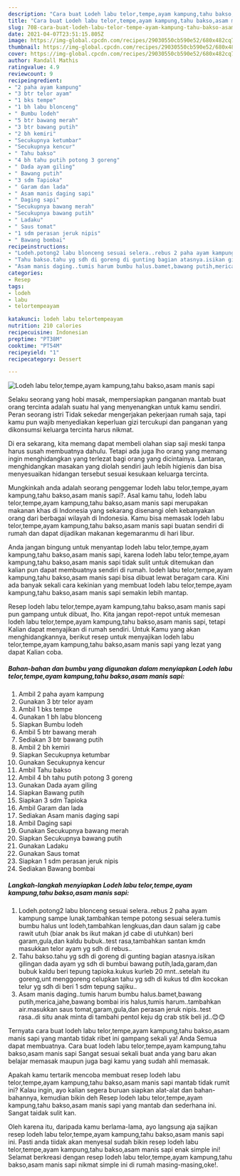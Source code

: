 ```yaml
---
description: "Cara buat Lodeh labu telor,tempe,ayam kampung,tahu bakso,asam manis sapi Sederhana Untuk Jualan"
title: "Cara buat Lodeh labu telor,tempe,ayam kampung,tahu bakso,asam manis sapi Sederhana Untuk Jualan"
slug: 708-cara-buat-lodeh-labu-telor-tempe-ayam-kampung-tahu-bakso-asam-manis-sapi-sederhana-untuk-jualan
date: 2021-04-07T23:51:15.805Z
image: https://img-global.cpcdn.com/recipes/29030550cb590e52/680x482cq70/lodeh-labu-telortempeayam-kampungtahu-baksoasam-manis-sapi-foto-resep-utama.jpg
thumbnail: https://img-global.cpcdn.com/recipes/29030550cb590e52/680x482cq70/lodeh-labu-telortempeayam-kampungtahu-baksoasam-manis-sapi-foto-resep-utama.jpg
cover: https://img-global.cpcdn.com/recipes/29030550cb590e52/680x482cq70/lodeh-labu-telortempeayam-kampungtahu-baksoasam-manis-sapi-foto-resep-utama.jpg
author: Randall Mathis
ratingvalue: 4.9
reviewcount: 9
recipeingredient:
- "2 paha ayam kampung"
- "3 btr telor ayam"
- "1 bks tempe"
- "1 bh labu blonceng"
- " Bumbu lodeh"
- "5 btr bawang merah"
- "3 btr bawang putih"
- "2 bh kemiri"
- "Secukupnya ketumbar"
- "Secukupnya kencur"
- " Tahu bakso"
- "4 bh tahu putih potong 3 goreng"
- " Dada ayam giling"
- " Bawang putih"
- "3 sdm Tapioka"
- " Garam dan lada"
- " Asam manis daging sapi"
- " Daging sapi"
- "Secukupnya bawang merah"
- "Secukupnya bawang putih"
- " Ladaku"
- " Saus tomat"
- "1 sdm perasan jeruk nipis"
- " Bawang bombai"
recipeinstructions:
- "Lodeh.potong2 labu blonceng sesuai selera..rebus 2 paha ayam kampung sampe lunak,tambahkan tempe potong sesuai selera.tumis bumbu halus unt lodeh,tambahkan lengkuas,dan daun salam jg cabe rawit utuh (biar anak bs ikut makan jd cabe di utuhkan) beri garam,gula,dan kaldu bubuk..test rasa,tambahkan santan kmdn masukkan telor ayam yg sdh di rebus.."
- "Tahu bakso.tahu yg sdh di goreng di gunting bagian atasnya.isikan gilingan dada ayam yg sdh di bumbui bawang putih,lada,garam,dan bubuk kaldu beri tepung tapioka.kukus kurleb 20 mnt..setelah itu goreng,unt menggoreng celupkan tahu yg sdh di kukus td dlm kocokan telur yg sdh di beri 1 sdm tepung sajiku.."
- "Asam manis daging..tumis harum bumbu halus.bamet,bawang putih,merica,jahe,bawang bombai iris halus,tumis harum..tambahkan air.masukkan saus tomat,garam,gula,dan perasan jeruk nipis..test rasa..di situ anak minta di tambahi pentol keju dg crab stik beli jd..😊😊"
categories:
- Resep
tags:
- lodeh
- labu
- telortempeayam

katakunci: lodeh labu telortempeayam 
nutrition: 210 calories
recipecuisine: Indonesian
preptime: "PT38M"
cooktime: "PT54M"
recipeyield: "1"
recipecategory: Dessert

---
```



![Lodeh labu telor,tempe,ayam kampung,tahu bakso,asam manis sapi](https://img-global.cpcdn.com/recipes/29030550cb590e52/680x482cq70/lodeh-labu-telortempeayam-kampungtahu-baksoasam-manis-sapi-foto-resep-utama.jpg)

Selaku seorang yang hobi masak, mempersiapkan panganan mantab buat orang tercinta adalah suatu hal yang menyenangkan untuk kamu sendiri. Peran seorang istri Tidak sekedar mengerjakan pekerjaan rumah saja, tapi kamu pun wajib menyediakan keperluan gizi tercukupi dan panganan yang dikonsumsi keluarga tercinta harus nikmat.

Di era  sekarang, kita memang dapat membeli olahan siap saji meski tanpa harus susah membuatnya dahulu. Tetapi ada juga lho orang yang memang ingin menghidangkan yang terlezat bagi orang yang dicintainya. Lantaran, menghidangkan masakan yang diolah sendiri jauh lebih higienis dan bisa menyesuaikan hidangan tersebut sesuai kesukaan keluarga tercinta. 



Mungkinkah anda adalah seorang penggemar lodeh labu telor,tempe,ayam kampung,tahu bakso,asam manis sapi?. Asal kamu tahu, lodeh labu telor,tempe,ayam kampung,tahu bakso,asam manis sapi merupakan makanan khas di Indonesia yang sekarang disenangi oleh kebanyakan orang dari berbagai wilayah di Indonesia. Kamu bisa memasak lodeh labu telor,tempe,ayam kampung,tahu bakso,asam manis sapi buatan sendiri di rumah dan dapat dijadikan makanan kegemaranmu di hari libur.

Anda jangan bingung untuk menyantap lodeh labu telor,tempe,ayam kampung,tahu bakso,asam manis sapi, karena lodeh labu telor,tempe,ayam kampung,tahu bakso,asam manis sapi tidak sulit untuk ditemukan dan kalian pun dapat membuatnya sendiri di rumah. lodeh labu telor,tempe,ayam kampung,tahu bakso,asam manis sapi bisa dibuat lewat beragam cara. Kini ada banyak sekali cara kekinian yang membuat lodeh labu telor,tempe,ayam kampung,tahu bakso,asam manis sapi semakin lebih mantap.

Resep lodeh labu telor,tempe,ayam kampung,tahu bakso,asam manis sapi pun gampang untuk dibuat, lho. Kita jangan repot-repot untuk memesan lodeh labu telor,tempe,ayam kampung,tahu bakso,asam manis sapi, tetapi Kalian dapat menyajikan di rumah sendiri. Untuk Kamu yang akan menghidangkannya, berikut resep untuk menyajikan lodeh labu telor,tempe,ayam kampung,tahu bakso,asam manis sapi yang lezat yang dapat Kalian coba.

<!--inarticleads1-->

##### Bahan-bahan dan bumbu yang digunakan dalam menyiapkan Lodeh labu telor,tempe,ayam kampung,tahu bakso,asam manis sapi:

1. Ambil 2 paha ayam kampung
1. Gunakan 3 btr telor ayam
1. Ambil 1 bks tempe
1. Gunakan 1 bh labu blonceng
1. Siapkan  Bumbu lodeh
1. Ambil 5 btr bawang merah
1. Sediakan 3 btr bawang putih
1. Ambil 2 bh kemiri
1. Siapkan Secukupnya ketumbar
1. Gunakan Secukupnya kencur
1. Ambil  Tahu bakso
1. Ambil 4 bh tahu putih potong 3 goreng
1. Gunakan  Dada ayam giling
1. Siapkan  Bawang putih
1. Siapkan 3 sdm Tapioka
1. Ambil  Garam dan lada
1. Sediakan  Asam manis daging sapi
1. Ambil  Daging sapi
1. Gunakan Secukupnya bawang merah
1. Siapkan Secukupnya bawang putih
1. Gunakan  Ladaku
1. Gunakan  Saus tomat
1. Siapkan 1 sdm perasan jeruk nipis
1. Sediakan  Bawang bombai




<!--inarticleads2-->

##### Langkah-langkah menyiapkan Lodeh labu telor,tempe,ayam kampung,tahu bakso,asam manis sapi:

1. Lodeh.potong2 labu blonceng sesuai selera..rebus 2 paha ayam kampung sampe lunak,tambahkan tempe potong sesuai selera.tumis bumbu halus unt lodeh,tambahkan lengkuas,dan daun salam jg cabe rawit utuh (biar anak bs ikut makan jd cabe di utuhkan) beri garam,gula,dan kaldu bubuk..test rasa,tambahkan santan kmdn masukkan telor ayam yg sdh di rebus..
1. Tahu bakso.tahu yg sdh di goreng di gunting bagian atasnya.isikan gilingan dada ayam yg sdh di bumbui bawang putih,lada,garam,dan bubuk kaldu beri tepung tapioka.kukus kurleb 20 mnt..setelah itu goreng,unt menggoreng celupkan tahu yg sdh di kukus td dlm kocokan telur yg sdh di beri 1 sdm tepung sajiku..
1. Asam manis daging..tumis harum bumbu halus.bamet,bawang putih,merica,jahe,bawang bombai iris halus,tumis harum..tambahkan air.masukkan saus tomat,garam,gula,dan perasan jeruk nipis..test rasa..di situ anak minta di tambahi pentol keju dg crab stik beli jd..😊😊




Ternyata cara buat lodeh labu telor,tempe,ayam kampung,tahu bakso,asam manis sapi yang mantab tidak ribet ini gampang sekali ya! Anda Semua dapat membuatnya. Cara buat lodeh labu telor,tempe,ayam kampung,tahu bakso,asam manis sapi Sangat sesuai sekali buat anda yang baru akan belajar memasak maupun juga bagi kamu yang sudah ahli memasak.

Apakah kamu tertarik mencoba membuat resep lodeh labu telor,tempe,ayam kampung,tahu bakso,asam manis sapi mantab tidak rumit ini? Kalau ingin, ayo kalian segera buruan siapkan alat-alat dan bahan-bahannya, kemudian bikin deh Resep lodeh labu telor,tempe,ayam kampung,tahu bakso,asam manis sapi yang mantab dan sederhana ini. Sangat taidak sulit kan. 

Oleh karena itu, daripada kamu berlama-lama, ayo langsung aja sajikan resep lodeh labu telor,tempe,ayam kampung,tahu bakso,asam manis sapi ini. Pasti anda tiidak akan menyesal sudah bikin resep lodeh labu telor,tempe,ayam kampung,tahu bakso,asam manis sapi enak simple ini! Selamat berkreasi dengan resep lodeh labu telor,tempe,ayam kampung,tahu bakso,asam manis sapi nikmat simple ini di rumah masing-masing,oke!.


